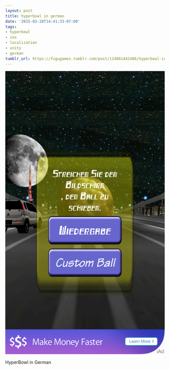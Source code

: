 ```yaml
---
layout: post
title: hyperbowl in german
date: '2015-03-28T14:41:33-07:00'
tags:
- hyperbowl
- ios
- localization
- unity
- german
tumblr_url: https://fugugames.tumblr.com/post/114861442486/hyperbowl-in-german
---
```

 ![](/tumblr_files/tumblr_nlxql99Som1tgne1po1_1280.png)  

HyperBowl in German

